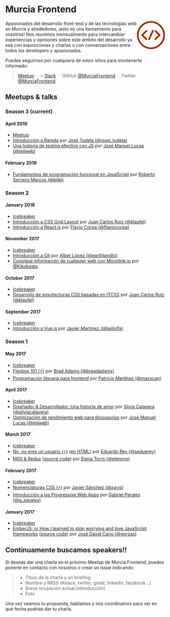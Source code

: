 # Murcia Frontend

<img align="right" height=90 src=img/logo-murciafrontend.png>

Apasionados del desarrollo front-end y de las tecnologías web en Murcia y alrededores, ¡esto es una llamamiento para vosotros!
Nos reunimos mensualmente para intercambiar experiencias y opiniones sobre este ámbito del desarrollo ya sea con exposiciones y charlas o con conversaciones entre todos los developers y apasionados.

Puedes seguirnos por cualquiera de estos sitios para montenerte informado:

> [Meetup](https://www.meetup.com/es-ES/Murcia-Frontend/) &nbsp;&middot;&nbsp; > [Slack](https://murciadev.slack.com/) &nbsp;&middot;&nbsp;
> GitHub [@MurciaFrontend](https://github.com/MurciaFrontend) &nbsp;&middot;&nbsp;
> Twitter [@MurciaFrontend](https://twitter.com/MurciaFrontend/)

## Meetups & talks

### Season 3 (current)

#### April 2019

- [Meetup](https://www.meetup.com/es-ES/Murcia-Frontend/events/260179886/)
- [Introducción a Ramda](./meetup-2019-04-05/introduccion-a-ramda) por [José Tudela (@josej_tudela)](https://twitter.com/josej_tudela)
- [Una historia de testing efectivo con JS](./meetup-2019-04-05/una-historia-de-testing-efectivo-en-js) por [José Manuel Lucas (@jmlweb)](https://twitter.com/jmlweb)

#### February 2019

- [Fundamentos de programación funcional en JavaScript](./meetup-2019-02-01/) por [Roberto Serrano Marcos (@bilki)](https://twitter.com/bilki)

### Season 2

#### January 2018

- [Icebreaker](http://slides.com/murciafrontend/murcia-frontend-intro-4-7-10#/fullscreen)
- [Introducción a CSS Grid Layout](./meetup-2018-01-25/introduccion-css-grid-layout/introduccion-css-grid-layout.pdf) por [Juan Carlos Ruiz (@klaufel)](https://twitter.com/klaufel)
- [Introducción a React.js](https://speakerdeck.com/kutyel/introduccion-a-react-dot-js) por [Flavio Corpa (@flaviocorpa)](https://twitter.com/flaviocorpa)

#### November 2017

- [Icebreaker](http://slides.com/murciafrontend/murcia-frontend-intro-5-8-9/fullscreen)
- [Introducción a Git](http://slides.com/earthlandto/git-basics/fullscreen) por [Alber López (@earthlandto)](https://twitter.com/earthlandto)
- [Consigue información de cualquier web con Microlink.io](./meetup-2017-11-30/microlink.io.pdf) por [@Kikobeats](https://twitter.com/kikobeats)

#### October 2017

- [Icebreaker](http://slides.com/murciafrontend/murcia-frontend-intro-5-8#/fullscreen)
- [Desarrollo de arquitecturas CSS basadas en ITCSS](./meetup-2017-10-26/desarrollo-arquitecturas-itcss.pdf) por [Juan Carlos Ruiz (@klaufel)](https://twitter.com/klaufel)

#### September 2017

- [Icebreaker](http://slides.com/murciafrontend/murcia-frontend-intro-4-7/fullscreen)
- [Introducción a Vue.js](https://www.icloud.com/keynote/0BtpEbqCkQixtFcI1njZIq3Lw#Presentacio%CC%81n_Vue) por [Javier Martinez (@beliolfa)](https://twitter.com/beliolfa)

### Season 1

#### May 2017

- [Icebreaker](http://slides.com/murciafrontend/murcia-frontend-intro-5/fullscreen)
- [Flexbox 101 (:zap:)](https://slides.com/breadadams/flexbox-101/) por [Brad Adams (@breadadams)](https://twitter.com/breadadams)
- [Programación literaria para frontend](#) por [Patricio Martínez (@maxxcan)](https://twitter.com/maxxcan)

#### April 2017

- [Icebreaker](http://slides.com/murciafrontend/murcia-frontend-intro-4/fullscreen)
- [Diseñador & Desarrollador: Una historia de amor](http://slides.com/murciafrontend/deck-7/fullscreen) por [Silvia Calavera (@silviacalavera)](https://twitter.com/silviacalavera)
- [Optimización de rendimiento web para dinosaurios](https://jmlweb.github.io/optimizacion-dinosaurios/) por [José Manuel Lucas (@jmlweb)](https://twitter.com/jmlweb)

#### March 2017

- [Icebreaker](http://slides.com/murciafrontend/murcia-frontend-intro-0669e372-93af-491f-b612-19a760d39895)
- [No, no eres un usuario (:zap:)](./meetup-2017-03-29/no-no-eres-un-usuario/noeresunusuario.md) ([en HTML](./meetup-2017-03-29/no-no-eres-un-usuario/noeresunusuario.html)) por [Eduardo Rey (@seduerey)](https://twitter.com/seduerey)
- [MIDI & Redux](https://elenatorro.github.io/murcia-frontend-presentation/#slide=1) ([source code](https://github.com/elenatorro/midi-redux)) por [Elena Torró (@eletorro)](https://twitter.com/eletorro)

#### February 2017

- [Icebreaker](http://slides.com/murciafrontend/deck-3)
- [Nomenclaturas CSS (:zap:)](https://drive.google.com/open?id=0B0FWfNNansXfdmdCVVhzY2FvYkE) por [Javier Sánchez (@xavis)](https://twitter.com/xavis)
- [Introducción a las Progressive Web Apps](./meetup-2017-02-22/pwa.pdf) por [Gabriel Perales (@g_perales)](https://twitter.com/g_perales)

#### January 2017

- [Icebreaker](http://slides.com/murciafrontend/deck)
- [EmberJS: or How I learned to stop worrying and love JavaScript frameworks](https://docs.google.com/presentation/d/1KihLzGkToTjiYidVVZv-IygiKeczJ6f0elgi2ZsvsGs) ([source code](https://github.com/Gorzas/ember-example)) por [José David Cano (@gorzas)](https://twitter.com/gorzas)

## Continuamente buscamos speakers!!

Si deseas dar una charla en el próximo Meetup de Murcia Frontend, puedes ponerte en contacto con nosotros o crear un issue indicando:

> - Título de la charla y un briefing
> - Nombre y RRSS (#slack, twitter, gmail, linkedin, facebook...)
> - Breve ocupación actual (introducción)
> - Foto

Una vez veamos tu propuesta, hablamos y nos coordinamos para ver en qué fecha podrías dar tu charla.
